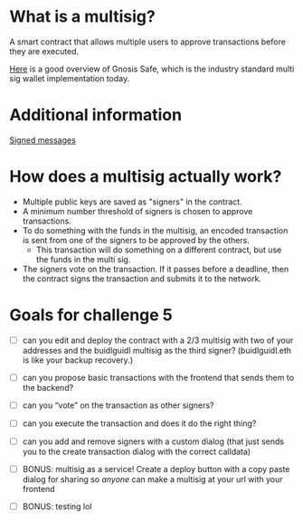 # What is a multisig?

A smart contract that allows multiple users to approve transactions before they are executed.

[Here](https://www.youtube.com/watch?v=GHyxe32Z814) is a good overview of Gnosis Safe, which is the industry standard multi sig wallet implementation today.

# Additional information

[Signed messages](https://github.com/scaffold-eth/scaffold-eth-examples/tree/signature-recover)

# How does a multisig actually work?

- Multiple public keys are saved as "signers" in the contract.
- A minimum number threshold of signers is chosen to approve transactions.
- To do something with the funds in the multisig, an encoded transaction is sent from one of the signers to be approved by the others.
  - This transaction will do something on a different contract, but use the funds in the multi sig.
- The signers vote on the transaction. If it passes before a deadline, then the contract signs the transaction and submits it to the network.

# Goals for challenge 5

- [ ] can you edit and deploy the contract with a 2/3 multisig with two of your addresses and the buidlguidl multisig as the third signer? (buidlguidl.eth is like your backup recovery.)

- [ ] can you propose basic transactions with the frontend that sends them to the backend?

- [ ] can you “vote” on the transaction as other signers?

- [ ] can you execute the transaction and does it do the right thing?

- [ ] can you add and remove signers with a custom dialog (that just sends you to the create transaction dialog with the correct calldata)

- [ ] BONUS: multisig as a service! Create a deploy button with a copy paste dialog for sharing so _anyone_ can make a multisig at your url with your frontend

- [ ] BONUS: testing lol
